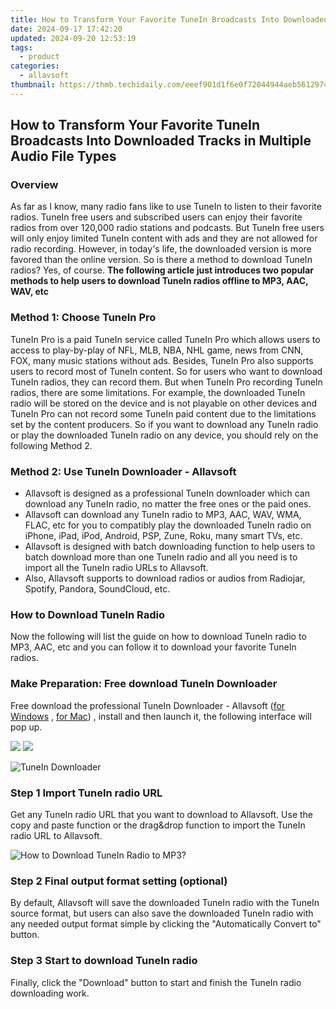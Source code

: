 ```yaml
---
title: How to Transform Your Favorite TuneIn Broadcasts Into Downloaded Tracks in Multiple Audio File Types
date: 2024-09-17 17:42:20
updated: 2024-09-20 12:53:19
tags:
  - product
categories:
  - allavsoft
thumbnail: https://thmb.techidaily.com/eeef901d1f6e0f72044944aeb5612974e0f0cbfc3a23bf93996d4e40618dadce.jpeg
---
```


## How to Transform Your Favorite TuneIn Broadcasts Into Downloaded Tracks in Multiple Audio File Types

### Overview

As far as I know, many radio fans like to use TuneIn to listen to their favorite radios. TuneIn free users and subscribed users can enjoy their favorite radios from over 120,000 radio stations and podcasts. But TuneIn free users will only enjoy limited TuneIn content with ads and they are not allowed for radio recording. However, in today's life, the downloaded version is more favored than the online version. So is there a method to download TuneIn radios? Yes, of course. **The following article just introduces two popular methods to help users to download TuneIn radios offline to MP3, AAC, WAV, etc**

### Method 1: Choose TuneIn Pro

TuneIn Pro is a paid TuneIn service called TuneIn Pro which allows users to access to play-by-play of NFL, MLB, NBA, NHL game, news from CNN, FOX, many music stations without ads. Besides, TuneIn Pro also supports users to record most of TuneIn content. So for users who want to download TuneIn radios, they can record them. But when TuneIn Pro recording TuneIn radios, there are some limitations. For example, the downloaded TuneIn radio will be stored on the device and is not playable on other devices and TuneIn Pro can not record some TuneIn paid content due to the limitations set by the content producers. So if you want to download any TuneIn radio or play the downloaded TuneIn radio on any device, you should rely on the following Method 2.

### Method 2: Use TuneIn Downloader - Allavsoft

* Allavsoft is designed as a professional TuneIn downloader which can download any TuneIn radio, no matter the free ones or the paid ones.
* Allavsoft can download any TuneIn radio to MP3, AAC, WAV, WMA, FLAC, etc for you to compatibly play the downloaded TuneIn radio on iPhone, iPad, iPod, Android, PSP, Zune, Roku, many smart TVs, etc.
* Allavsoft is designed with batch downloading function to help users to batch download more than one TuneIn radio and all you need is to import all the TuneIn radio URLs to Allavsoft.
* Also, Allavsoft supports to download radios or audios from Radiojar, Spotify, Pandora, SoundCloud, etc.

### How to Download TuneIn Radio

Now the following will list the guide on how to download TuneIn radio to MP3, AAC, etc and you can follow it to download your favorite TuneIn radios.

### Make Preparation: Free download TuneIn Downloader

Free download the professional TuneIn Downloader - Allavsoft ([for Windows](https://tools.techidaily.com/allavsoft/products/) , [for Mac](https://tools.techidaily.com/allavsoft/products/)) , install and then launch it, the following interface will pop up.

[![](https://www.allavsoft.com/how-to/../images/how-to/free-download-win.jpg)](https://tools.techidaily.com/allavsoft/products/) [![](https://www.allavsoft.com/how-to/../images/how-to/free-download-mac.jpg)](https://tools.techidaily.com/allavsoft/products/)

![TuneIn Downloader](https://www.allavsoft.com/how-to/../images/allavsoft/screen-shot-600.jpg)

### Step 1 Import TuneIn radio URL

Get any TuneIn radio URL that you want to download to Allavsoft. Use the copy and paste function or the drag&drop function to import the TuneIn radio URL to Allavsoft.

![How to Download TuneIn Radio to MP3?](https://www.allavsoft.com/how-to/../images/how-to/download-rtmp-video/download-rtmp-video.jpg)

### Step 2 Final output format setting (optional)

By default, Allavsoft will save the downloaded TuneIn radio with the TuneIn source format, but users can also save the downloaded TuneIn radio with any needed output format simple by clicking the "Automatically Convert to" button.

### Step 3 Start to download TuneIn radio

Finally, click the "Download" button to start and finish the TuneIn radio downloading work.

<ins class="adsbygoogle"
     style="display:block"
     data-ad-format="autorelaxed"
     data-ad-client="ca-pub-7571918770474297"
     data-ad-slot="1223367746"></ins>



<ins class="adsbygoogle"
     style="display:block"
     data-ad-client="ca-pub-7571918770474297"
     data-ad-slot="8358498916"
     data-ad-format="auto"
     data-full-width-responsive="true"></ins>
